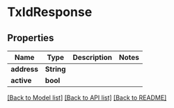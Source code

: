 # TxIdResponse

## Properties

Name | Type | Description | Notes
------------ | ------------- | ------------- | -------------
**address** | **String** |  | 
**active** | **bool** |  | 

[[Back to Model list]](../README.md#documentation-for-models) [[Back to API list]](../README.md#documentation-for-api-endpoints) [[Back to README]](../README.md)


